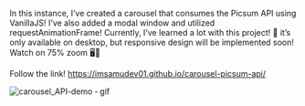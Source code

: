 In this instance, I’ve created a carousel that consumes the Picsum API using VanillaJS! I’ve also added a modal window and utilized requestAnimationFrame! Currently, I’ve learned a lot with this project! 🌟
it’s only available on desktop, but responsive design will be implemented soon! Watch on 75% zoom 🖥️📱

Follow the link! https://imsamudev01.github.io/carousel-picsum-api/

![carousel_API-demo ‐ gif](https://github.com/imsamudev01/carousel-picsum-api/assets/160678978/12d20b48-b7fe-454c-85e5-9acbf60bb55f)
